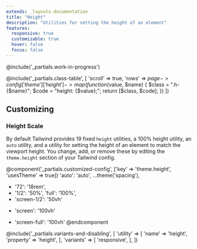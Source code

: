 ```yaml
---
extends: _layouts.documentation
title: "Height"
description: "Utilities for setting the height of an element"
features:
  responsive: true
  customizable: true
  hover: false
  focus: false
---
```


@include('_partials.work-in-progress')

@include('_partials.class-table', [
  'scroll' => true,
  'rows' => $page->config['theme']['height']->map(function ($value, $name) {
    $class = ".h-{$name}";
    $code = "height: {$value};";
    return [$class, $code];
  })
])

## Customizing

### Height Scale

By default Tailwind provides 19 fixed `height` utilities, a 100% height utility, an `auto` utility, and a utility for setting the height of an element to match the viewport height. You change, add, or remove these by editing the `theme.height` section of your Tailwind config.

@component('_partials.customized-config', ['key' => 'theme.height', 'usesTheme' => true])
  'auto': 'auto',
  ...theme('spacing'),
+ '72': '18rem',
+ '1/2': '50%',
  'full': '100%',
+ 'screen-1/2': '50vh'
- 'screen': '100vh'
+ 'screen-full': '100vh'
@endcomponent

@include('_partials.variants-and-disabling', [
    'utility' => [
        'name' => 'height',
        'property' => 'height',
    ],
    'variants' => [
        'responsive',
    ],
])
